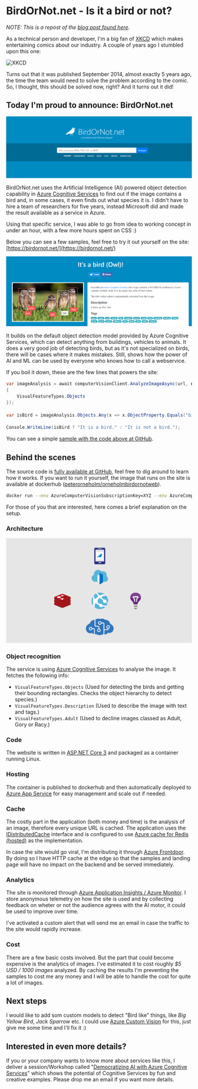 # BirdOrNot.net - Is it a bird or not?

*NOTE: This is a repost of the [blog post found here](https://bit.ly/po-birdornot-blog).*

As a technical person and developer, I'm a big fan of [XKCD](https://xkcd.com/) which makes entertaining comics about our industry. A couple of years ago I stumbled upon this one:

![XKCD](https://imgs.xkcd.com/comics/tasks.png)

Turns out that it was published September 2014, almost exactly 5 years ago, the time the team would need to solve the problem according to the comic. So, I thought, this should be solved now, right? And it turns out it did!

## Today I'm proud to announce: BirdOrNot.net

![BirdOrNot.net](docs/images/BirdOrNotNet_Form.png)

BirdOrNot.net uses the Artificial Intelligence (AI) powered object detection capability in [Azure Cognitive Services](https://bit.ly/azure-cog-computer-vision) to find out if the image contains a bird and, in some cases, it even finds out what species it is. I didn't have to hire a team of researchers for five years, instead Microsoft did and made the result available as a service in Azure.

Using that specific service, I was able to go from idea to working concept in under an hour, with a few more hours spent on CSS :)

Below you can see a few samples, feel free to try it out yourself on the site:
[https://birdornot.net/](https://birdornot.net/)

![BirdOrNot.net](docs/images/BirdOrNotNet_Owls.png)

It builds on the default object detection model provided by Azure Cognitive Services, which can detect anything from buildings, vehicles to animals. It does a very good job of detecting birds, but as it's not specialized on birds, there will be cases where it makes mistakes. Still, shows how the power of AI and ML can be used by everyone who knows how to call a webservice.

If you boil it down, these are the few lines that powers the site:
```csharp
var imageAnalysis = await computerVisionClient.AnalyzeImageAsync(url, new List<VisualFeatureTypes>
{
    VisualFeatureTypes.Objects
});

var isBird = imageAnalysis.Objects.Any(x => x.ObjectProperty.Equals("bird"));

Console.WriteLine(isBird ? "It is a bird." : "It is not a bird.");
```

You can see a simple [sample with the code above at GitHub](https://github.com/PeterOrneholm/BirdOrNot.net/tree/master/src/Orneholm.BirdOrNot.SimpleSample/Program.cs).

## Behind the scenes

The source code is [fully available at GitHub](https://github.com/PeterOrneholm/BirdOrNot.net/tree/master/src/Orneholm.BirdOrNot.SimpleSample), feel free to dig around to learn how it works. If you want to run it yourself, the image that runs on the site is available at dockerhub ([peterorneholm/orneholmbirdornotweb](https://hub.docker.com/r/peterorneholm/orneholmbirdornotweb)).

```bash
docker run --env AzureComputerVisionSubscriptionKey=XYZ --env AzureComputerVisionEndpoint=ABC peterorneholm/orneholmbirdornotweb
```

For those of you that are interested, here comes a brief explanation on the setup.

### Architecture

![Architecture](docs/images/BirdOrNotNet_Architecture.png)

### Object recognition

The service is using [Azure Cognitive Services](https://bit.ly/azure-cog-computer-vision) to analyse the image. It fetches the following info:

- `VisualFeatureTypes.Objects` (Used for detecting the birds and getting their bounding rectangles. Checks the object hierarchy to detect species.)
- `VisualFeatureTypes.Description` (Used to describe the image with text and tags.)
- `VisualFeatureTypes.Adult` (Used to decline images classed as Adult, Gory or Racy.)

### Code

The website is written in [ASP.NET Core 3](https://asp.net/) and packaged as a container running Linux.

### Hosting

The container is published to dockerhub and then automatically deployed to [Azure App Service](https://azure.microsoft.com/en-us/services/app-service/containers/) for easy management and scale out if needed.

### Cache

The costly part in the application (both money and time) is the analysis of an image, therefore every unique URL is cached. The application uses the [IDistributedCache](https://docs.microsoft.com/en-us/aspnet/core/performance/caching/distributed?view=aspnetcore-3.0) interface and is configured to use [Azure cache for Redis (hosted)](https://azure.microsoft.com/en-us/services/cache/) as the implementation.

In case the site would go viral, I'm distributing it through [Azure Frontdoor](https://azure.microsoft.com/en-us/services/frontdoor/). By doing so I have HTTP cache at the edge so that the samples and landing page will have no impact on the backend and be served immediately.

### Analytics

The site is monitored through [Azure Application Insights / Azure Monitor](https://azure.microsoft.com/en-us/services/monitor/). I store anonymous telemetry on how the site is used and by collecting feedback on wheter or not the audience agrees with the AI motor, it could be used to improve over time.

I've activated a custom alert that will send me an email in case the traffic to the site would rapidly increase.

### Cost

There are a few basic costs involved. But the part that could become expensive is the analytics of images. I've estimated it to cost roughly *$5 USD / 1000 images* analyzed. By caching the results I'm preventing the samples to cost me any money and I will be able to handle the cost for quite a lot of images.

## Next steps

I would like to add som custom models to detect "Bird like" things, like *Big Yellow Bird*, *Jack Sparrow* etc. I could use [Azure Custom Vision](https://azure.microsoft.com/en-us/services/cognitive-services/custom-vision-service/) for this, just give me some time and I'll fix it :)

## Interested in even more details?

If you or your company wants to know more about services like this, I deliver a session/Workshop called "[Democratizing AI with Azure Cognitive Services](http://bit.ly/peterorneholm-democratizing-ai)" which shows the potential of Cognitive Services by fun and creative examples. Please drop me an email if you want more details.